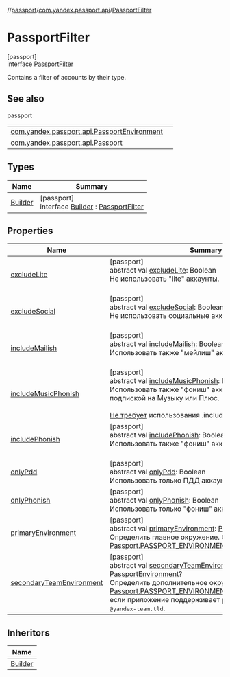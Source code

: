 //[passport](../../../index.md)/[com.yandex.passport.api](../index.md)/[PassportFilter](index.md)

# PassportFilter

[passport]\
interface [PassportFilter](index.md)

Contains a filter of accounts by their type.

## See also

passport

| | |
|---|---|
| [com.yandex.passport.api.PassportEnvironment](../-passport-environment/index.md) |  |
| [com.yandex.passport.api.Passport](../-passport/create-passport-filter-builder.md) |  |

## Types

| Name | Summary |
|---|---|
| [Builder](-builder/index.md) | [passport]<br>interface [Builder](-builder/index.md) : [PassportFilter](index.md) |

## Properties

| Name | Summary |
|---|---|
| [excludeLite](exclude-lite.md) | [passport]<br>abstract val [excludeLite](exclude-lite.md): Boolean<br>Не использовать &quot;lite&quot; аккаунты.<br></br> |
| [excludeSocial](exclude-social.md) | [passport]<br>abstract val [excludeSocial](exclude-social.md): Boolean<br>Не использовать социальные аккаунты (соцсети).<br></br> |
| [includeMailish](include-mailish.md) | [passport]<br>abstract val [includeMailish](include-mailish.md): Boolean<br>Использовать также &quot;мейлиш&quot; аккаунты.<br></br> |
| [includeMusicPhonish](include-music-phonish.md) | [passport]<br>abstract val [includeMusicPhonish](include-music-phonish.md): Boolean<br>Использовать также &quot;фониш&quot; аккаунты с действующей подпиской на Музыку или Плюс.<br></br><u>Не требует</u> использования .includePhonish |
| [includePhonish](include-phonish.md) | [passport]<br>abstract val [includePhonish](include-phonish.md): Boolean<br>Использовать также &quot;фониш&quot; аккаунты.<br></br> |
| [onlyPdd](only-pdd.md) | [passport]<br>abstract val [onlyPdd](only-pdd.md): Boolean<br>Использовать только ПДД аккаунты. |
| [onlyPhonish](only-phonish.md) | [passport]<br>abstract val [onlyPhonish](only-phonish.md): Boolean<br>Использовать только &quot;фониш&quot; аккаунты. |
| [primaryEnvironment](primary-environment.md) | [passport]<br>abstract val [primaryEnvironment](primary-environment.md): [PassportEnvironment](../-passport-environment/index.md)<br>Определить главное окружение. Обычно это [Passport.PASSPORT_ENVIRONMENT_PRODUCTION](../-passport/-p-a-s-s-p-o-r-t_-e-n-v-i-r-o-n-m-e-n-t_-p-r-o-d-u-c-t-i-o-n.md). |
| [secondaryTeamEnvironment](secondary-team-environment.md) | [passport]<br>abstract val [secondaryTeamEnvironment](secondary-team-environment.md): [PassportEnvironment](../-passport-environment/index.md)?<br>Определить дополнительное окружение. Обычно это [Passport.PASSPORT_ENVIRONMENT_TEAM_PRODUCTION](../-passport/-p-a-s-s-p-o-r-t_-e-n-v-i-r-o-n-m-e-n-t_-t-e-a-m_-p-r-o-d-u-c-t-i-o-n.md), если приложение поддерживает работу с аккаунтами <tt>@yandex-team.tld</tt>. |

## Inheritors

| Name |
|---|
| [Builder](-builder/index.md) |
